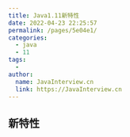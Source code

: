 ```yaml
---
title: Java1.11新特性
date: 2022-04-23 22:25:57
permalink: /pages/5e04e1/
categories:
  - java
  - 11
tags:
  - 
author: 
  name: JavaInterview.cn
  link: https://JavaInterview.cn
---
```


## 新特性